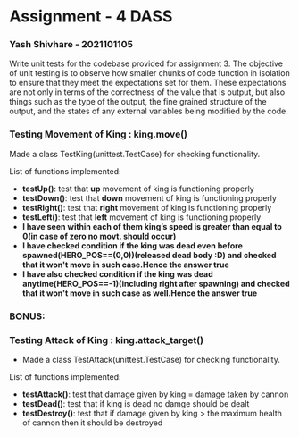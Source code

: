 # Assignment - 4 DASS

### Yash Shivhare - 2021101105

Write unit tests for the codebase provided for assignment 3. The objective of unit testing is to observe how smaller chunks of code function in isolation to
ensure that they meet the expectations set for them. These expectations are not only in terms of
the correctness of the value that is output, but also things such as the type of the output, the fine
grained structure of the output, and the states of any external variables being modified by the
code.

### Testing Movement of King : king.move()

Made a class TestKing(unittest.TestCase) for checking functionality.

List of functions implemented:

- **testUp()**: test that **up** movement of king is functioning properly
- **testDown()**: test that **down** movement of king is functioning properly
- **testRight()**: test that **right** movement of king is functioning properly
- **testLeft()**: test that **left** movement of king is functioning properly
- **I have seen within each of them king’s speed is greater than equal to 0(in case of zero no movt. should occur)**
- **I have checked condition if the king was dead even before spawned(HERO_POS==(0,0))(released dead body :D) and checked that it won't move in such case.Hence the answer true**
- **I have also checked condition if the king was dead anytime(HERO_POS==-1)(including right after spawning) and checked that it won't move in such case as well.Hence the answer true**

### BONUS:
### Testing Attack of King : king.attack_target()

- Made a class TestAttack(unittest.TestCase) for checking functionality.

List of functions implemented:
- **testAttack()**: test that damage given by king = damage taken by cannon
- **testDead()**: test that if king is dead no damge should be dealt
- **testDestroy()**: test that if damage given by king > the maximum health of cannon then it should be destroyed